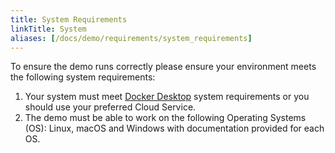 ```yaml
---
title: System Requirements
linkTitle: System
aliases: [/docs/demo/requirements/system_requirements]
---
```


To ensure the demo runs correctly please ensure your environment meets the
following system requirements:

1. Your system must meet [Docker Desktop](https://docs.docker.com/desktop)
   system requirements or you should use your preferred Cloud Service.
2. The demo must be able to work on the following Operating Systems (OS):
   Linux, macOS and Windows with documentation provided for each OS.
